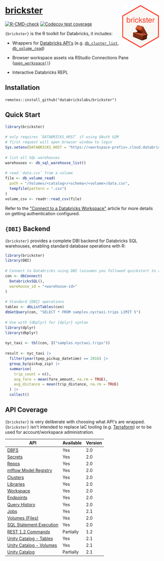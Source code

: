 # [brickster](https://databrickslabs.github.io/brickster/) <a href='https://databrickslabs.github.io/brickster/'><img src="man/figures/logo.png" align="right" height="139px"/></a>

<!-- badges: start -->

[![R-CMD-check](https://github.com/databrickslabs/brickster/workflows/R-CMD-check/badge.svg)](https://github.com/databrickslabs/brickster/actions) [![Codecov test coverage](https://codecov.io/gh/databrickslabs/brickster/branch/main/graph/badge.svg)](https://app.codecov.io/gh/databrickslabs/brickster?branch=main)

<!-- badges: end -->

`{brickster}` is the R toolkit for Databricks, it includes:

-   Wrappers for [Databricks API's](https://docs.databricks.com/api/workspace/introduction) (e.g. [`db_cluster_list`](https://databrickslabs.github.io/brickster/reference/db_cluster_list.html), [`db_volume_read`](https://databrickslabs.github.io/brickster/reference/db_volume_read.html))

-   Browser workspace assets via RStudio Connections Pane ([`open_workspace()`](https://databrickslabs.github.io/brickster/reference/open_workspace.html))

-   Interactive Databricks REPL

## Installation

`remotes::install_github("databrickslabs/brickster")`

## Quick Start

``` r
library(brickster)

# only requires `DATABRICKS_HOST` if using OAuth U2M
# first request will open browser window to login
Sys.setenv(DATABRICKS_HOST = "https://<workspace-prefix>.cloud.databricks.com")

# list all SQL warehouses
warehouses <- db_sql_warehouse_list()

# read `data.csv` from a volume
file <- db_volume_read(
  path = "/Volumes/<catalog>/<schema>/<volume>/data.csv",
  tempfile(pattern = ".csv")
)
volume_csv <- readr::read_csv(file)
```

Refer to the ["Connect to a Databricks Workspace"](https://databrickslabs.github.io/brickster/articles/setup-auth.html) article for more details on getting authentication configured.

## `{DBI}` Backend

`{brickster}` provides a complete DBI backend for Databricks SQL warehouses, enabling standard database operations with R:

``` r
library(brickster)
library(DBI)

# Connect to Databricks using DBI (assumes you followed quickstart to authenticate)
con <- dbConnect(
  DatabricksSQL(),
  warehouse_id = "<warehouse-id>"
)

# Standard {DBI} operations
tables <- dbListTables(con)
dbGetQuery(con, "SELECT * FROM samples.nyctaxi.trips LIMIT 5")

# Use with {dbplyr} for {dplyr} syntax
library(dplyr)
library(dbplyr)

nyc_taxi <- tbl(con, I("samples.nyctaxi.trips"))

result <- nyc_taxi |>
  filter(year(tpep_pickup_datetime) == 2016) |>
  group_by(pickup_zip) |>
  summarise(
    trip_count = n(),
    avg_fare = mean(fare_amount, na.rm = TRUE),
    avg_distance = mean(trip_distance, na.rm = TRUE)
  ) |>
  collect()
```

## API Coverage

`{brickster}` is very deliberate with choosing what API's are wrapped. `{brickster}` isn't intended to replace IaC tooling (e.g. [Terraform](#0)) or to be used for account/workspace administration.

| API | Available | Version |
|------------------------------------|------------------|------------------|
| [DBFS](https://docs.databricks.com/api/workspace/dbfs) | Yes | 2.0 |
| [Secrets](https://docs.databricks.com/api/workspace/secrets) | Yes | 2.0 |
| [Repos](https://docs.databricks.com/api/workspace/repos) | Yes | 2.0 |
| [mlflow Model Registry](https://docs.databricks.com/api/workspace/modelregistry) | Yes | 2.0 |
| [Clusters](https://docs.databricks.com/api/workspace/clusters) | Yes | 2.0 |
| [Libraries](https://docs.databricks.com/api/workspace/libraries) | Yes | 2.0 |
| [Workspace](https://docs.databricks.com/api/workspace/workspace) | Yes | 2.0 |
| [Endpoints](https://docs.databricks.com/api/workspace/warehouses) | Yes | 2.0 |
| [Query History](https://docs.databricks.com/api/workspace/queryhistory) | Yes | 2.0 |
| [Jobs](https://docs.databricks.com/api/workspace/jobs) | Yes | 2.1 |
| [Volumes (Files)](https://docs.databricks.com/api/workspace/files) | Yes | 2.0 |
| [SQL Statement Execution](https://docs.databricks.com/api/workspace/statementexecution) | Yes | 2.0 |
| [REST 1.2 Commands](https://docs.databricks.com/api/workspace/commandexecution) | Partially | 1.2 |
| [Unity Catalog - Tables](https://docs.databricks.com/api/workspace/tables) | Yes | 2.1 |
| [Unity Catalog - Volumes](https://docs.databricks.com/api/workspace/volumes) | Yes | 2.1 |
| [Unity Catalog](https://docs.databricks.com/api/workspace/catalogs) | Partially | 2.1 |